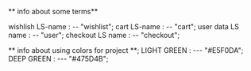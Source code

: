 ** info  about some terms**

wishlish LS-name : -- "wishlist";
cart LS-name : -- "cart";
user data LS name : -- "user";
checkout LS name : -- "checkout";


** info about using colors for project **;
LIGHT GREEN : --- "#E5F0DA";
DEEP GREEN : --- "#475D4B";


